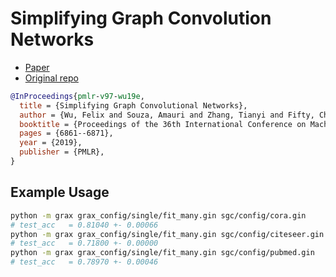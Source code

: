 # Simplifying Graph Convolution Networks

- [Paper](https://arxiv.org/abs/1902.07153)
- [Original repo](https://github.com/Tiiiger/SGC)

```bib
@InProceedings{pmlr-v97-wu19e,
  title = {Simplifying Graph Convolutional Networks},
  author = {Wu, Felix and Souza, Amauri and Zhang, Tianyi and Fifty, Christopher and Yu, Tao and Weinberger, Kilian},
  booktitle = {Proceedings of the 36th International Conference on Machine Learning},
  pages = {6861--6871},
  year = {2019},
  publisher = {PMLR},
}
```

## Example Usage

```bash
python -m grax grax_config/single/fit_many.gin sgc/config/cora.gin
# test_acc   = 0.81040 +- 0.00066
python -m grax grax_config/single/fit_many.gin sgc/config/citeseer.gin
# test_acc   = 0.71800 +- 0.00000
python -m grax grax_config/single/fit_many.gin sgc/config/pubmed.gin
# test_acc   = 0.78970 +- 0.00046
```
